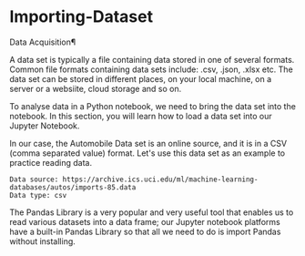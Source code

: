 # Importing-Dataset
Data Acquisition¶

A data set is typically a file containing data stored in one of several formats. Common file formats containing data sets include: .csv, .json, .xlsx etc. The data set can be stored in different places, on your local machine, on a server or a websiite, cloud storage and so on.

To analyse data in a Python notebook, we need to bring the data set into the notebook. In this section, you will learn how to load a data set into our Jupyter Notebook.

In our case, the Automobile Data set is an online source, and it is in a CSV (comma separated value) format. Let's use this data set as an example to practice reading data.

    Data source: https://archive.ics.uci.edu/ml/machine-learning-databases/autos/imports-85.data
    Data type: csv

The Pandas Library is a very popular and very useful tool that enables us to read various datasets into a data frame; our Jupyter notebook platforms have a built-in Pandas Library so that all we need to do is import Pandas without installing. 
